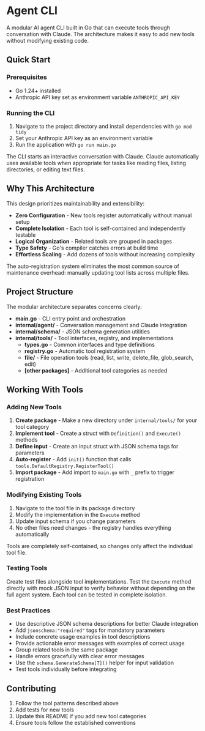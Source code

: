 # Agent CLI

A modular AI agent CLI built in Go that can execute tools through conversation with Claude. The architecture makes it easy to add new tools without modifying existing code.

## Quick Start

### Prerequisites

- Go 1.24+ installed
- Anthropic API key set as environment variable `ANTHROPIC_API_KEY`

### Running the CLI

1. Navigate to the project directory and install dependencies with `go mod tidy`
2. Set your Anthropic API key as an environment variable
3. Run the application with `go run main.go`

The CLI starts an interactive conversation with Claude. Claude automatically uses available tools when appropriate for tasks like reading files, listing directories, or editing text files.

## Why This Architecture

This design prioritizes maintainability and extensibility:

- **Zero Configuration** - New tools register automatically without manual setup
- **Complete Isolation** - Each tool is self-contained and independently testable
- **Logical Organization** - Related tools are grouped in packages
- **Type Safety** - Go's compiler catches errors at build time
- **Effortless Scaling** - Add dozens of tools without increasing complexity

The auto-registration system eliminates the most common source of maintenance overhead: manually updating tool lists across multiple files.

## Project Structure

The modular architecture separates concerns clearly:

- **main.go** - CLI entry point and orchestration
- **internal/agent/** - Conversation management and Claude integration  
- **internal/schema/** - JSON schema generation utilities
- **internal/tools/** - Tool interfaces, registry, and implementations
  - **types.go** - Common interfaces and type definitions
  - **registry.go** - Automatic tool registration system  
  - **file/** - File operation tools (read, list, write, delete_file, glob_search, edit)
  - **[other packages]** - Additional tool categories as needed

## Working With Tools

### Adding New Tools

1. **Create package** - Make a new directory under `internal/tools/` for your tool category
2. **Implement tool** - Create a struct with `Definition()` and `Execute()` methods
3. **Define input** - Create an input struct with JSON schema tags for parameters  
4. **Auto-register** - Add `init()` function that calls `tools.DefaultRegistry.RegisterTool()`
5. **Import package** - Add import to `main.go` with `_` prefix to trigger registration

### Modifying Existing Tools

1. Navigate to the tool file in its package directory
2. Modify the implementation in the `Execute` method  
3. Update input schema if you change parameters
4. No other files need changes - the registry handles everything automatically

Tools are completely self-contained, so changes only affect the individual tool file.

### Testing Tools

Create test files alongside tool implementations. Test the `Execute` method directly with mock JSON input to verify behavior without depending on the full agent system. Each tool can be tested in complete isolation.

### Best Practices

- Use descriptive JSON schema descriptions for better Claude integration
- Add `jsonschema:"required"` tags for mandatory parameters
- Include concrete usage examples in tool descriptions  
- Provide actionable error messages with examples of correct usage
- Group related tools in the same package
- Handle errors gracefully with clear error messages
- Use the `schema.GenerateSchema[T]()` helper for input validation
- Test tools individually before integrating

## Contributing

1. Follow the tool patterns described above
2. Add tests for new tools
3. Update this README if you add new tool categories
4. Ensure tools follow the established conventions
